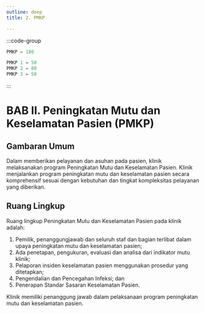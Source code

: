 ```yaml
---
outline: deep
title: 2. PMKP

---
```


:::code-group

``` js [Nilai]
PMKP = 180 
```

``` ts [Standar]
PMKP 1 = 50
PMKP 2 = 80
PMKP 3 = 50
```
:::

# BAB II. Peningkatan Mutu dan Keselamatan Pasien (PMKP)

## Gambaran Umum 
Dalam memberikan pelayanan dan asuhan pada pasien, klinik melaksanakan program Peningkatan Mutu dan Keselamatan Pasien.  Klinik menjalankan program peningkatan mutu dan keselamatan pasien secara komprehensif sesuai dengan kebutuhan dan tingkat kompleksitas pelayanan yang diberikan. 

## Ruang Lingkup
Ruang lingkup Peningkatan Mutu dan Keselamatan Pasien pada klinik adalah: 
1. Pemilik, penanggungjawab dan seluruh staf dan bagian terlibat dalam upaya peningkatan mutu dan keselamatan pasien; 
2. Ada penetapan, pengukuran, evaluasi dan analisa dari indikator mutu klinik; 
3. Pelaporan insiden keselamatan pasien menggunakan prosedur yang ditetapkan; 
4. Pengendalian dan Pencegahan Infeksi; dan 
5. Penerapan Standar Sasaran Keselamatan Pasien. 

Klinik memiliki penanggung jawab dalam pelaksanaan program peningkatan mutu dan keselamatan pasien. 
